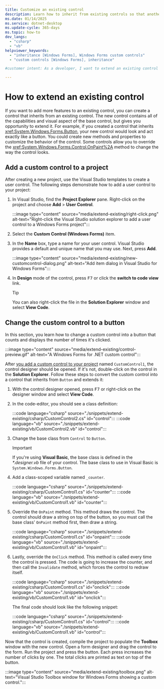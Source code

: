 ```yaml
---
title: Customize an existing control
description: Learn how to inherit from existing controls so that another control has all of its functionality and visual properties.
ms.date: 01/14/2025
ms.service: dotnet-desktop
ms.update-cycle: 365-days
ms.topic: how-to
dev_langs:
  - "csharp"
  - "vb"
helpviewer_keywords:
  - "inheritance [Windows Forms], Windows Forms custom controls"
  - "custom controls [Windows Forms], inheritance"

#customer intent: As a developer, I want to extend an existing control so that I can use its functionality while slightly customizing it.

---
```


# How to extend an existing control

If you want to add more features to an existing control, you can create a control that inherits from an existing control. The new control contains all of the capabilities and visual aspect of the base control, but gives you opportunity to extend it. For example, if you created a control that inherits <xref:System.Windows.Forms.Button>, your new control would look and act exactly like a button. You could create new methods and properties to customize the behavior of the control. Some controls allow you to override the <xref:System.Windows.Forms.Control.OnPaint%2A> method to change the way the control looks.

## Add a custom control to a project

After creating a new project, use the Visual Studio templates to create a user control. The following steps demonstrate how to add a user control to your project:

01. In Visual Studio, find the **Project Explorer** pane. Right-click on the project and choose **Add** > **User Control**.

    :::image type="content" source="media/extend-existing/right-click.png" alt-text="Right-click the Visual Studio solution explorer to add a user control to a Windows Forms project":::

01. Select the **Custom Control (Windows Forms)** item.

01. In the **Name** box, type a name for your user control. Visual Studio provides a default and unique name that you may use. Next, press **Add**.

    :::image type="content" source="media/extend-existing/new-customcontrol-dialog.png" alt-text="Add item dialog in Visual Studio for Windows Forms":::

01. In **Design** mode of the control, press <kbd>F7</kbd> or click the **switch to code view** link.

    > [!TIP]
    > You can also right-click the file in the **Solution Explorer** window and select **View Code**.

## Change the custom control to a button

In this section, you learn how to change a custom control into a button that counts and displays the number of times it's clicked.

:::image type="content" source="media/extend-existing/control-preview.gif" alt-text="A Windows Forms for .NET custom control":::

After [you add a custom control to your project](#add-a-custom-control-to-a-project) named `CustomControl1`, the control designer should be opened. If it's not, double-click on the control in the **Solution Explorer**. Follow these steps to convert the custom control into a control that inherits from `Button` and extends it:

01. With the control designer opened, press <kbd>F7</kbd> or right-click on the designer window and select **View Code**.
01. In the code-editor, you should see a class definition:

    :::code language="csharp" source="./snippets/extend-existing/csharp/CustomControl2.cs" id="control":::
    :::code language="vb" source="./snippets/extend-existing/vb/CustomControl2.vb" id="control":::

01. Change the base class from `Control` to `Button`.

    > [!IMPORTANT]
    > If you're using **Visual Basic**, the base class is defined in the _\*.designer.vb_ file of your control. The base class to use in Visual Basic is `System.Windows.Forms.Button`.

01. Add a class-scoped variable named `_counter`.

    :::code language="csharp" source="./snippets/extend-existing/csharp/CustomControl1.cs" id="counter":::
    :::code language="vb" source="./snippets/extend-existing/vb/CustomControl1.vb" id="counter":::

01. Override the `OnPaint` method. This method draws the control. The control should draw a string on top of the button, so you must call the base class' `OnPaint` method first, then draw a string.

    :::code language="csharp" source="./snippets/extend-existing/csharp/CustomControl1.cs" id="onpaint":::
    :::code language="vb" source="./snippets/extend-existing/vb/CustomControl1.vb" id="onpaint":::

01. Lastly, override the `OnClick` method. This method is called every time the control is pressed. The code is going to increase the counter, and then call the `Invalidate` method, which forces the control to redraw itself.

    :::code language="csharp" source="./snippets/extend-existing/csharp/CustomControl1.cs" id="onclick":::
    :::code language="vb" source="./snippets/extend-existing/vb/CustomControl1.vb" id="onclick":::

    The final code should look like the following snippet:

    :::code language="csharp" source="./snippets/extend-existing/csharp/CustomControl1.cs" id="control":::
    :::code language="vb" source="./snippets/extend-existing/vb/CustomControl1.vb" id="control":::

Now that the control is created, compile the project to populate the **Toolbox** window with the new control. Open a form designer and drag the control to the form. Run the project and press the button. Each press increases the number of clicks by one. The total clicks are printed as text on top of the button.

:::image type="content" source="media/extend-existing/toolbox.png" alt-text="Visual Studio Toolbox window for Windows Forms showing a custom control.":::
